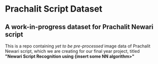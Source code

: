 # Prachalit Script Dataset

## A work-in-progress dataset for Prachalit Newari script

This is a repo containing _yet to be pre-processed_ image data of Prachalit Newari script, which we are creating for our final year project, titled **"Newari Script Recognition using \{insert some NN algorithm\>"**
